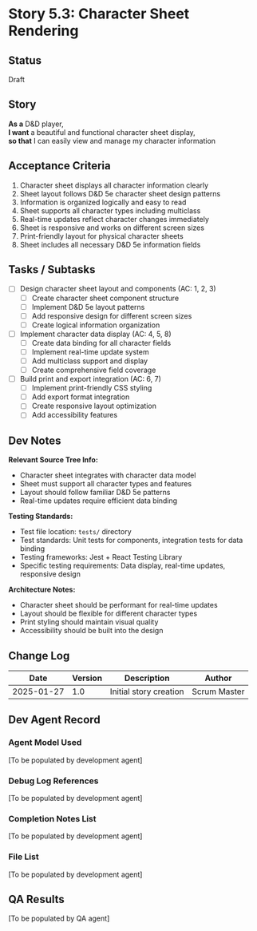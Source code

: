 # Story 5.3: Character Sheet Rendering

## Status
Draft

## Story
**As a** D&D player,  
**I want** a beautiful and functional character sheet display,  
**so that** I can easily view and manage my character information

## Acceptance Criteria
1. Character sheet displays all character information clearly
2. Sheet layout follows D&D 5e character sheet design patterns
3. Information is organized logically and easy to read
4. Sheet supports all character types including multiclass
5. Real-time updates reflect character changes immediately
6. Sheet is responsive and works on different screen sizes
7. Print-friendly layout for physical character sheets
8. Sheet includes all necessary D&D 5e information fields

## Tasks / Subtasks
- [ ] Design character sheet layout and components (AC: 1, 2, 3)
  - [ ] Create character sheet component structure
  - [ ] Implement D&D 5e layout patterns
  - [ ] Add responsive design for different screen sizes
  - [ ] Create logical information organization
- [ ] Implement character data display (AC: 4, 5, 8)
  - [ ] Create data binding for all character fields
  - [ ] Implement real-time update system
  - [ ] Add multiclass support and display
  - [ ] Create comprehensive field coverage
- [ ] Build print and export integration (AC: 6, 7)
  - [ ] Implement print-friendly CSS styling
  - [ ] Add export format integration
  - [ ] Create responsive layout optimization
  - [ ] Add accessibility features

## Dev Notes
**Relevant Source Tree Info:**
- Character sheet integrates with character data model
- Sheet must support all character types and features
- Layout should follow familiar D&D 5e patterns
- Real-time updates require efficient data binding

**Testing Standards:**
- Test file location: `tests/` directory
- Test standards: Unit tests for components, integration tests for data binding
- Testing frameworks: Jest + React Testing Library
- Specific testing requirements: Data display, real-time updates, responsive design

**Architecture Notes:**
- Character sheet should be performant for real-time updates
- Layout should be flexible for different character types
- Print styling should maintain visual quality
- Accessibility should be built into the design

## Change Log
| Date | Version | Description | Author |
|------|---------|-------------|---------|
| 2025-01-27 | 1.0 | Initial story creation | Scrum Master |

## Dev Agent Record

### Agent Model Used
[To be populated by development agent]

### Debug Log References
[To be populated by development agent]

### Completion Notes List
[To be populated by development agent]

### File List
[To be populated by development agent]

## QA Results
[To be populated by QA agent]

